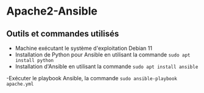 
# Apache2-Ansible






## Outils et commandes utilisés 











 - Machine exécutant le système d'exploitation Debian 11
 - Installation de Python pour Ansible en utilisant la commande `sudo apt install python`
 - Installation d'Ansible en utilisant la commande
`sudo apt install ansible`

 -Exécuter le playbook Ansible, la commande `sudo ansible-playbook apache.yml`
